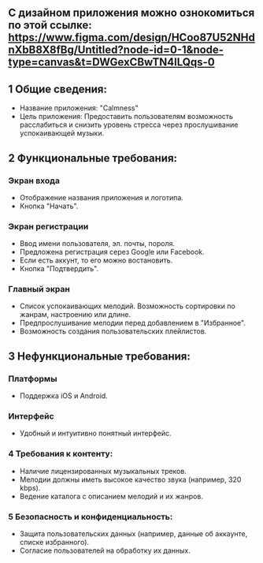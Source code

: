 ## С дизайном приложения можно ознокомиться по этой ссылке: https://www.figma.com/design/HCoo87U52NHdnXbB8X8fBg/Untitled?node-id=0-1&node-type=canvas&t=DWGexCBwTN4lLQqs-0

## 1 Общие сведения:
- Название приложения: "Calmness" 
- Цель приложения: Предоставить пользователям возможность расслабиться и снизить уровень стресса через прослушивание успокаивающей музыки.

## 2 Функциональные требования: 
### Экран входа
- Отображение названия приложения и логотипа.
- Кнопка "Начать".
### Экран регистрации
- Ввод имени пользователя, эл. почты, пороля.
- Предложена регистрация серез Google или Facebook.
- Если есть аккунт, то его можно востановить.
- Кнопка "Подтвердить".
### Главный экран
- Список успокаивающих мелодий. Возможность сортировки по жанрам, настроению или длине.
- Предпрослушивание мелодии перед добавлением в "Избранное".
- Возможность создания пользовательских плейлистов.

## 3 Нефункциональные требования:
### Платформы
- Поддержка iOS и Android.

### Интерфейс
- Удобный и интуитивно понятный интерфейс.

### 4 Требования к контенту:
- Наличие лицензированных музыкальных треков.
- Мелодии должны иметь высокое качество звука (например, 320 kbps).
- Ведение каталога с описанием мелодий и их жанров.

### 5 Безопасность и конфиденциальность:
- Защита пользовательских данных (например, данные об аккаунте, списке избранного).
- Согласие пользователей на обработку их данных.
